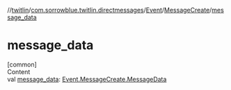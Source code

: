 //[twitlin](../../../index.md)/[com.sorrowblue.twitlin.directmessages](../../index.md)/[Event](../index.md)/[MessageCreate](index.md)/[message_data](message_data.md)



# message_data  
[common]  
Content  
val [message_data](message_data.md): [Event.MessageCreate.MessageData](-message-data/index.md)  



